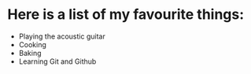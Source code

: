 # Here is a list of my favourite things: 

- Playing the acoustic guitar
- Cooking
- Baking 
- Learning Git and Github
